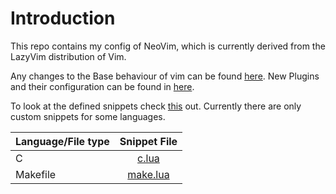# Introduction

This repo contains my config of NeoVim, which is currently derived from
the LazyVim distribution of Vim.

Any changes to the Base behaviour of vim can be found [here](/lua/config).
New Plugins and their configuration can be found in [here](/lua/plugins).

To look at the defined snippets check [this](/snippets) out.
Currently there are only custom snippets for some languages.

| Language/File type | Snippet File |
|:---------|:-----------:|
| C        | [c.lua](/snippets/c.lua)|
| Makefile | [make.lua](/snippets/make.lua)|
